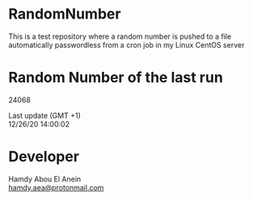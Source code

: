 # RandomNumber    
This is a test repository where a random number is pushed to a file automatically passwordless from a cron job in my Linux CentOS server    
# Random Number of the last run   
24068
      
Last update (GMT +1)    
12/26/20 14:00:02
# Developer    
Hamdy Abou El Anein   
hamdy.aea@protonmail.com

